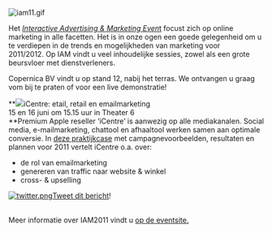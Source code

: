 ![iam11.gif](http://www.iamevent.nl/wp-content/themes/iamevent2/i/iam11.gif)

Het [*Interactive Advertising & Marketing
Even*t](http://www.iamevent.nl/ "IAM2011") focust zich op online
marketing in alle facetten. Het is in onze ogen een goede gelegenheid om
u te verdiepen in de trends en mogelijkheden van marketing voor
2011/2012. Op IAM vindt u veel inhoudelijke sessies, zowel als een grote
beursvloer met dienstverleners.

Copernica BV vindt u op stand 12, nabij het terras. We ontvangen u graag
vom bij te praten of voor een live demonstratie!

**![](Presentatie_icentre.png)iCentre: etail, retail en emailmarketing\
15 en 16 juni om 15.15 uur in Theater 6\
**Premium Apple reseller ‘iCentre’ is aanwezig op alle mediakanalen.
Social media, e-mailmarketing, chattool en afhaaltool werken samen aan
optimale conversie. In [deze
praktijkcase](http://www.iamevent.nl/icentre-etail-retail-en-e-mailmarketing-praktijkcase-marilyn-roding-e-commerce-manager-icentre/ "Presentatie iCentre op IAM11") met
campagnevoorbeelden, resultaten en plannen voor 2011 vertelt iCentre
o.a. over:

-   de rol van emailmarketing  
-   genereren van traffic naar website & winkel 
-   cross- & upselling 

[![twitter.png](https://pic-beta.copernica.nl/copernica/1/0/97655/twitter.png)](http://twitter.com/home?status=%23iCentre+en+%23Copernica+presenteren+samen+op+%23IAM11+:+etail,+retail+en+emailmarketing+(praktijkcase)+http://bit.ly/jQBVGn "Tweet dit bericht")[Tweet
dit
bericht](http://twitter.com/home?status=%23iCentre+en+%23Copernica+presenteren+samen+op+%23IAM11+:+etail,+retail+en+emailmarketing+(praktijkcase)+http://bit.ly/jQBVGn "Tweet dit bericht")!

\
Meer informatie over IAM2011 vindt u [op de
eventsite.](http://www.iamevent.nl/)
